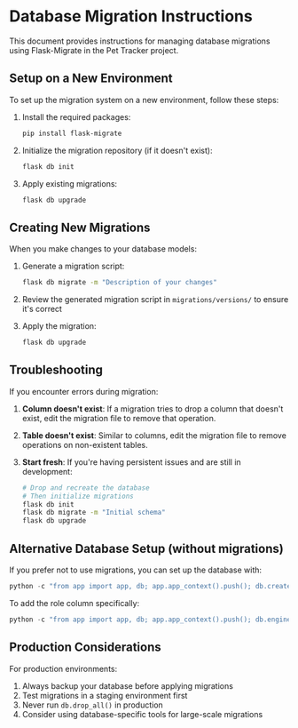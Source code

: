 # Database Migration Instructions

This document provides instructions for managing database migrations using Flask-Migrate in the Pet Tracker project.

## Setup on a New Environment

To set up the migration system on a new environment, follow these steps:

1. Install the required packages:
   ```bash
   pip install flask-migrate
   ```

2. Initialize the migration repository (if it doesn't exist):
   ```bash
   flask db init
   ```

3. Apply existing migrations:
   ```bash
   flask db upgrade
   ```

## Creating New Migrations

When you make changes to your database models:

1. Generate a migration script:
   ```bash
   flask db migrate -m "Description of your changes"
   ```

2. Review the generated migration script in `migrations/versions/` to ensure it's correct

3. Apply the migration:
   ```bash
   flask db upgrade
   ```

## Troubleshooting

If you encounter errors during migration:

1. **Column doesn't exist**: If a migration tries to drop a column that doesn't exist, edit the migration file to remove that operation.

2. **Table doesn't exist**: Similar to columns, edit the migration file to remove operations on non-existent tables.

3. **Start fresh**: If you're having persistent issues and are still in development:
   ```bash
   # Drop and recreate the database
   # Then initialize migrations
   flask db init
   flask db migrate -m "Initial schema"
   flask db upgrade
   ```

## Alternative Database Setup (without migrations)

If you prefer not to use migrations, you can set up the database with:

```python
python -c "from app import app, db; app.app_context().push(); db.create_all()"
```

To add the role column specifically:

```python
python -c "from app import app, db; app.app_context().push(); db.engine.execute('ALTER TABLE \"user\" ADD COLUMN IF NOT EXISTS role VARCHAR(20) DEFAULT \"user\" NOT NULL;')"
```

## Production Considerations

For production environments:

1. Always backup your database before applying migrations
2. Test migrations in a staging environment first
3. Never run `db.drop_all()` in production
4. Consider using database-specific tools for large-scale migrations